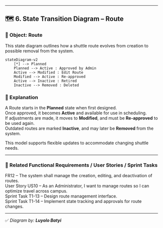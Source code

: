 
---

## 🗺️ 6. State Transition Diagram – Route

### 🎯 Object: Route

This state diagram outlines how a shuttle route evolves from creation to possible removal from the system.

```mermaid
stateDiagram-v2
    [*] --> Planned
    Planned --> Active : Approved by Admin
    Active --> Modified : Edit Route
    Modified --> Active : Re-approved
    Active --> Inactive : Retired
    Inactive --> Removed : Deleted
```

### 📝 Explanation

A Route starts in the **Planned** state when first designed.  
Once approved, it becomes **Active** and available for use in scheduling.  
If adjustments are made, it moves to **Modified**, and must be **Re-approved** to be used again.  
Outdated routes are marked **Inactive**, and may later be **Removed** from the system.

This model supports flexible updates to accommodate changing shuttle needs.

---

### 🔗 Related Functional Requirements / User Stories / Sprint Tasks

FR12 – The system shall manage the creation, editing, and deactivation of routes.  
User Story US10 – As an Administrator, I want to manage routes so I can optimize travel across campus.  
Sprint Task T1-13 – Design route management interface.  
Sprint Task T1-14 – Implement state tracking and approvals for route changes.

---

✅ *Diagram by: **Luyolo Batyi***
